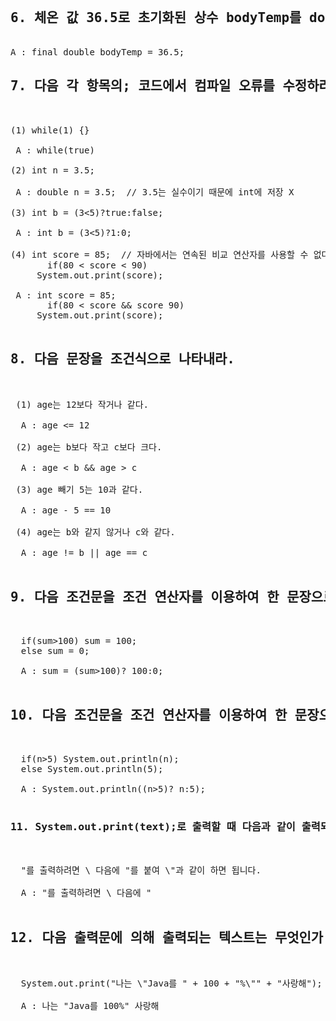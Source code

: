 <pre>
<h2>6. 체온 값 36.5로 초기화된 상수 bodyTemp를 double형으로 선언하라.</h2>
A : final double bodyTemp = 36.5;
<h2>7. 다음 각 항목의; 코드에서 컴파일 오류를 수정하라.</h2>
  
(1) while(1) {}
  
 A : while(true)
  
(2) int n = 3.5;
  
 A : double n = 3.5;  // 3.5는 실수이기 때문에 int에 저장 X
  
(3) int b = (3<5)?true:false;

 A : int b = (3<5)?1:0;
  
(4) int score = 85;  // 자바에서는 연속된 비교 연산자를 사용할 수 없다. 조건을 분리해서 사용은 가능하다.
       if(80 < score < 90) 
     System.out.print(score);
            
 A : int score = 85;
       if(80 < score && score 90)
     System.out.print(score);

<h2>8. 다음 문장을 조건식으로 나타내라.</h2>

 (1) age는 12보다 작거나 같다.
         
  A : age <= 12
         
 (2) age는 b보다 작고 c보다 크다.

  A : age < b && age > c
    
 (3) age 빼기 5는 10과 같다.

  A : age - 5 == 10
    
 (4) age는 b와 같지 않거나 c와 같다.

  A : age != b || age == c

<h2>9. 다음 조건문을 조건 연산자를 이용하여 한 문장으로 작성하라.</h2>

  if(sum>100) sum = 100;
  else sum = 0;

  A : sum = (sum>100)? 100:0;

<h2>10. 다음 조건문을 조건 연산자를 이용하여 한 문장으로 작성하라.</h2>

  if(n>5) System.out.println(n);
  else System.out.println(5);

  A : System.out.println((n>5)? n:5);  

<h3>11. System.out.print(text);로 출력할 때 다음과 같이 출력되는 문자열 text는 무엇인가?</h3>

  "를 출력하려면 \ 다음에 "를 붙여 \"과 같이 하면 됩니다.
    
  A : "를 출력하려면 \ 다음에 "

<h2>12. 다음 출력문에 의해 출력되는 텍스트는 무엇인가.</h2>

  System.out.print("나는 \"Java를 " + 100 + "%\"" + "사랑해");

  A : 나는 "Java를 100%" 사랑해
</pre>
